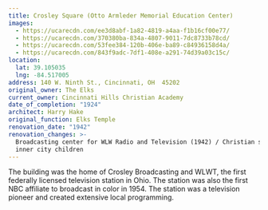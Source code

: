 ```yaml
---
title: Crosley Square (Otto Armleder Memorial Education Center)
images:
  - https://ucarecdn.com/ee3d8abf-1a82-4819-a4aa-f1b16cf00e77/
  - https://ucarecdn.com/370380ba-834a-4807-9011-7dc8733b78cd/
  - https://ucarecdn.com/53fee384-120b-406e-ba89-c84936158d4a/
  - https://ucarecdn.com/843f9adc-7df1-408e-a291-74d39a03c15c/
location:
  lat: 39.105035
  lng: -84.517005
address: 140 W. Ninth St., Cincinnati, OH  45202
original_owner: The Elks
current_owner: Cincinnati Hills Christian Academy
date_of_completion: "1924"
architect: Harry Hake
original_function: Elks Temple
renovation_date: "1942"
renovation_changes: >-
  Broadcasting center for WLW Radio and Television (1942) / Christian school for
  inner city children
---
```


The building was the home of Crosley Broadcasting and WLWT, the first federally licensed television station in Ohio. The station was also the first NBC affiliate to broadcast in color in 1954. The station was a television pioneer and created extensive local programming.
